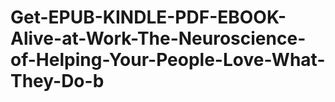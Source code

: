 # Get-EPUB-KINDLE-PDF-EBOOK-Alive-at-Work-The-Neuroscience-of-Helping-Your-People-Love-What-They-Do-b